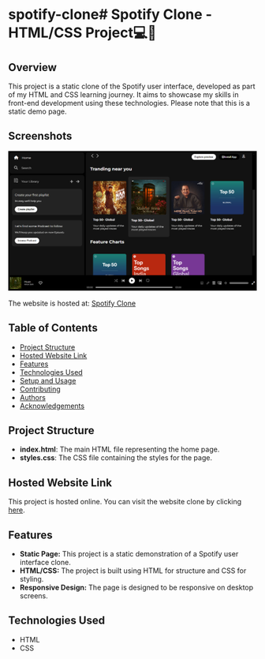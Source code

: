 # spotify-clone# Spotify Clone - HTML/CSS Project💻🚀

## Overview
This project is a static clone of the Spotify user interface, developed as part of my HTML and CSS learning journey. It aims to showcase my skills in front-end development using these technologies. Please note that this is a static demo page.

## Screenshots

![Screenshot](./ss.png)

The website is hosted at: [Spotify Clone](https://open-clone-spotify.netlify.app/)

## Table of Contents

- [Project Structure](#project-structure)
- [Hosted Website Link](#link)
- [Features](#features)
- [Technologies Used](#technologies-used)
- [Setup and Usage](#setup-and-usage)
- [Contributing](#contributing)
- [Authors](#authors)
- [Acknowledgements](#acknowledgements)

## Project Structure

- **index.html**: The main HTML file representing the home page.
- **styles.css**: The CSS file containing the styles for the page.

## Hosted Website Link
This project is hosted online. You can visit the website clone by clicking [here](https://open-clone-spotify.netlify.app/).

## Features

- **Static Page:** This project is a static demonstration of a Spotify user interface clone.
- **HTML/CSS:** The project is built using HTML for structure and CSS for styling.
- **Responsive Design:** The page is designed to be responsive on desktop screens.

## Technologies Used

- HTML
- CSS


